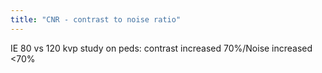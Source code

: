 ```yaml
---
title: "CNR - contrast to noise ratio"
---
```

IE 80 vs 120 kvp study on peds: 
contrast increased 70%/Noise increased &lt;70%

